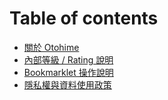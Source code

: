 # Table of contents

* [關於 Otohime](README.md)
* [內部等級  / Rating 說明](internal-lv.md)
* [Bookmarklet 操作說明](bookmarklet-help.md)
* [隱私權與資料使用政策](data-policy.md)
